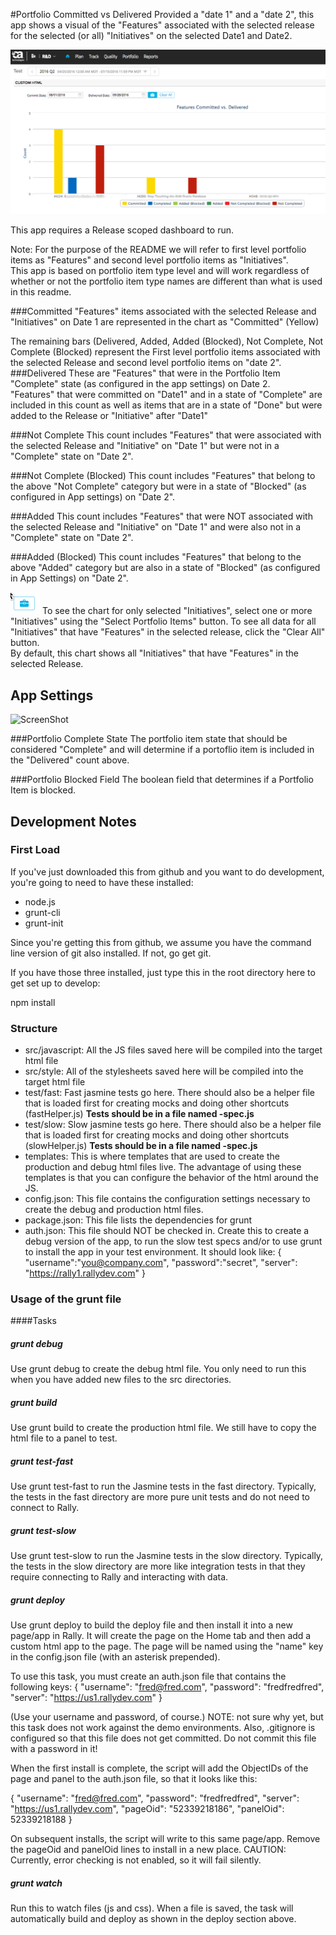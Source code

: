 #Portfolio Committed vs Delivered
Provided a "date 1" and a "date 2", this app shows a visual of the "Features" associated with the selected release for the selected (or all) "Initiatives" on the selected Date1 and Date2.  

![ScreenShot](/images/portfolio-committed-vs-delivered.png)

This app requires a Release scoped dashboard to run.  

Note:  For the purpose of the README we will refer to first level portfolio items as "Features" and second level portfolio items as "Initiatives".  
This app is based on portfolio item type level and will work regardless of whether or not the portfolio item type names are different than what is used in this readme.  

###Committed
"Features" items associated with the selected Release and "Initiatives" on Date 1 are represented in the chart as "Committed" (Yellow)

The remaining bars (Delivered, Added, Added (Blocked), Not Complete, Not Complete (Blocked) represent the First level portfolio items associated with the selected Release and second level portfolio items on "date 2".  
###Delivered
These are "Features" that were in the Portfolio Item "Complete" state (as configured in the app settings) on Date 2.  
"Features" that were committed on "Date1" and in a state of "Complete" are included in this count as well as items that are in a state of "Done" but were added to the Release or "Initiative" after "Date1"

###Not Complete
This count includes "Features" that were associated with the selected Release and "Initiative" on "Date 1" but were not in a "Complete" state on "Date 2".  

###Not Complete (Blocked)
This count includes "Features" that belong to the above "Not Complete" category but were in a state of "Blocked" (as configured in App settings) on "Date 2".

###Added 
This count includes "Features" that were NOT associated with the selected Release and "Initiative" on "Date 1" and were also not in a "Complete" state on "Date 2".  

###Added (Blocked)
This count includes "Features" that belong to the above "Added" category but are also in a state of "Blocked" (as configured in App Settings) on "Date 2".

![ScreenShot](/images/select-portfolio-items.png) To see the chart for only selected "Initiatives", select one or more "Initiatives" using the "Select Portfolio Items" button.
To see all data for all "Initiatives" that have "Features" in the selected release, click the "Clear All" button.  
By default, this chart shows all "Initiatives" that have "Features" in the selected Release.  


## App Settings
![ScreenShot](/images/portfolio-committed-vs-delivered-settings/png)

###Portfolio Complete State
The portfolio item state that should be considered "Complete" and will determine if a portoflio item is included in the "Delivered" count above.  

###Portfolio Blocked Field
The boolean field that determines if a Portfolio Item is blocked.  


## Development Notes

### First Load

If you've just downloaded this from github and you want to do development, 
you're going to need to have these installed:

 * node.js
 * grunt-cli
 * grunt-init
 
Since you're getting this from github, we assume you have the command line
version of git also installed.  If not, go get git.

If you have those three installed, just type this in the root directory here
to get set up to develop:

  npm install

### Structure

  * src/javascript:  All the JS files saved here will be compiled into the 
  target html file
  * src/style: All of the stylesheets saved here will be compiled into the 
  target html file
  * test/fast: Fast jasmine tests go here.  There should also be a helper 
  file that is loaded first for creating mocks and doing other shortcuts
  (fastHelper.js) **Tests should be in a file named <something>-spec.js**
  * test/slow: Slow jasmine tests go here.  There should also be a helper
  file that is loaded first for creating mocks and doing other shortcuts 
  (slowHelper.js) **Tests should be in a file named <something>-spec.js**
  * templates: This is where templates that are used to create the production
  and debug html files live.  The advantage of using these templates is that
  you can configure the behavior of the html around the JS.
  * config.json: This file contains the configuration settings necessary to
  create the debug and production html files.  
  * package.json: This file lists the dependencies for grunt
  * auth.json: This file should NOT be checked in.  Create this to create a
  debug version of the app, to run the slow test specs and/or to use grunt to
  install the app in your test environment.  It should look like:
    {
        "username":"you@company.com",
        "password":"secret",
        "server": "https://rally1.rallydev.com"
    }
  
### Usage of the grunt file
####Tasks
    
##### grunt debug

Use grunt debug to create the debug html file.  You only need to run this when you have added new files to
the src directories.

##### grunt build

Use grunt build to create the production html file.  We still have to copy the html file to a panel to test.

##### grunt test-fast

Use grunt test-fast to run the Jasmine tests in the fast directory.  Typically, the tests in the fast 
directory are more pure unit tests and do not need to connect to Rally.

##### grunt test-slow

Use grunt test-slow to run the Jasmine tests in the slow directory.  Typically, the tests in the slow
directory are more like integration tests in that they require connecting to Rally and interacting with
data.

##### grunt deploy

Use grunt deploy to build the deploy file and then install it into a new page/app in Rally.  It will create the page on the Home tab and then add a custom html app to the page.  The page will be named using the "name" key in the config.json file (with an asterisk prepended).

To use this task, you must create an auth.json file that contains the following keys:
{
    "username": "fred@fred.com",
    "password": "fredfredfred",
    "server": "https://us1.rallydev.com"
}

(Use your username and password, of course.)  NOTE: not sure why yet, but this task does not work against the demo environments.  Also, .gitignore is configured so that this file does not get committed.  Do not commit this file with a password in it!

When the first install is complete, the script will add the ObjectIDs of the page and panel to the auth.json file, so that it looks like this:

{
    "username": "fred@fred.com",
    "password": "fredfredfred",
    "server": "https://us1.rallydev.com",
    "pageOid": "52339218186",
    "panelOid": 52339218188
}

On subsequent installs, the script will write to this same page/app. Remove the
pageOid and panelOid lines to install in a new place.  CAUTION:  Currently, error checking is not enabled, so it will fail silently.

##### grunt watch

Run this to watch files (js and css).  When a file is saved, the task will automatically build and deploy as shown in the deploy section above.

